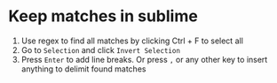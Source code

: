 # Keep matches in sublime

1. Use regex to find all matches by clicking Ctrl + F to select all
2. Go to `Selection` and click `Invert Selection`
3. Press `Enter` to add line breaks. Or press `,` or any other key to insert anything to delimit found matches
